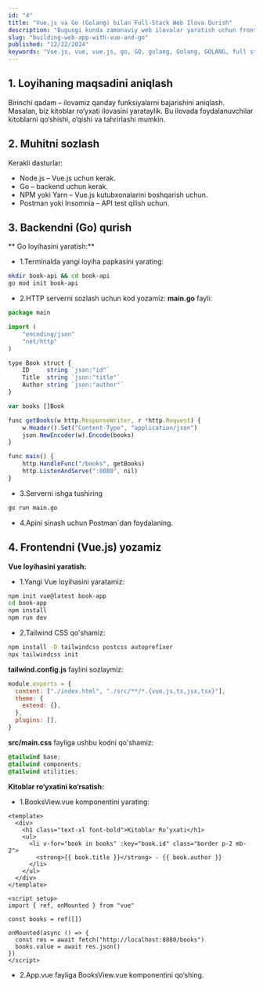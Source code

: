 ```yaml
---
id: "4"
title: "Vue.js va Go (Golang) bilan Full-Stack Web Ilova Qurish"
description: "Bugungi kunda zamonaviy web ilovalar yaratish uchun frontend va backend texnologiyalarining uyg‘un ishlashi muhim ahamiyatga ega. Ushbu maqolada Vue.js va Go (Golang) yordamida full-stack web ilova qurishni bosqichma-bosqich ko‘rib chiqamiz."
slug: "building-web-app-with-vue-and-go"
published: "12/22/2024"
keywords: "Vue.js, vue, vue.js, go, GO, golang, Golang, GOLANG, full stack, full-stack, web ilova, backend, frontend, api, Api, API"
---
```


## 1. Loyihaning maqsadini aniqlash

Birinchi qadam – ilovamiz qanday funksiyalarni bajarishini aniqlash. Masalan, biz kitoblar ro‘yxati ilovasini yarataylik. Bu ilovada foydalanuvchilar kitoblarni qo‘shishi, o‘qishi va tahrirlashi mumkin.

## 2. Muhitni sozlash

Kerakli dasturlar:

- Node.js – Vue.js uchun kerak.
- Go – backend uchun kerak.
- NPM yoki Yarn – Vue.js kutubxonalarini boshqarish uchun.
- Postman yoki Insomnia – API test qilish uchun.

## 3. Backendni (Go) qurish

** Go loyihasini yaratish:**

- 1.Terminalda yangi loyiha papkasini yarating:

```bash
mkdir book-api && cd book-api
go mod init book-api
```

- 2.HTTP serverni sozlash uchun kod yozamiz:
  **main.go** fayli:

```js
package main

import (
    "encoding/json"
    "net/http"
)

type Book struct {
    ID     string `json:"id"`
    Title  string `json:"title"`
    Author string `json:"author"`
}

var books []Book

func getBooks(w http.ResponseWriter, r *http.Request) {
    w.Header().Set("Content-Type", "application/json")
    json.NewEncoder(w).Encode(books)
}

func main() {
    http.HandleFunc("/books", getBooks)
    http.ListenAndServe(":8080", nil)
}
```

- 3.Serverni ishga tushiring

```bash
go run main.go
```

- 4.Apini sinash uchun Postman`dan foydalaning.

## 4. Frontendni (Vue.js) yozamiz

**Vue loyihasini yaratish:**

- 1.Yangi Vue loyihasini yaratamiz:

```bash
npm init vue@latest book-app
cd book-app
npm install
npm run dev
```

- 2.Tailwind CSS qo'shamiz:

```bash
npm install -D tailwindcss postcss autoprefixer
npx tailwindcss init
```

**tailwind.config.js** faylini sozlaymiz:

```js
module.exports = {
  content: ["./index.html", "./src/**/*.{vue,js,ts,jsx,tsx}"],
  theme: {
    extend: {},
  },
  plugins: [],
}
```

**src/main.css** fayliga ushbu kodni qo'shamiz:

```css
@tailwind base;
@tailwind components;
@tailwind utilities;
```

**Kitoblar ro‘yxatini ko‘rsatish:**

- 1.<block>BooksView.vue</block> komponentini yarating:

```vue
<template>
  <div>
    <h1 class="text-xl font-bold">Kitoblar Ro‘yxati</h1>
    <ul>
      <li v-for="book in books" :key="book.id" class="border p-2 mb-2">
        <strong>{{ book.title }}</strong> - {{ book.author }}
      </li>
    </ul>
  </div>
</template>

<script setup>
import { ref, onMounted } from "vue"

const books = ref([])

onMounted(async () => {
  const res = await fetch("http://localhost:8080/books")
  books.value = await res.json()
})
</script>
```

- 2.<block>App.vue</block> fayliga <block>BooksView.vue</block> komponentini qo‘shing.
